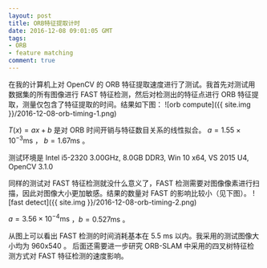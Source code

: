 ```yaml
---
layout: post
title: ORB特征提取计时
date: 2016-12-08 09:01:05 GMT
tags:
- ORB
- feature matching
comment: true
---
```


在我的计算机上对 OpenCV 的 ORB 特征提取速度进行了测试。我首先对测试用数据集的所有图像进行 FAST 特征检测，然后对检测出的特征点进行 ORB 特征提取，测量仅包含了特征提取的时间。结果如下图：
![orb compute]({{ site.img }}/2016-12-08-orb-timing-1.png)

$T(x) = ax+b$ 是对 ORB 时间开销与特征数目关系的线性拟合。
$a=1.55\times10^{-3} \mathrm{ms}$ ， $b = 1.67 \mathrm{ms}$ 。

测试环境是 Intel i5-2320 3.00GHz, 8.0GB DDR3, Win 10 x64, VS 2015 U4, OpenCV 3.1.0

同样的测试对 FAST 特征检测就没什么意义了，FAST 检测需要对图像像素进行扫描，因此对图像大小更加敏感。结果的数量对 FAST 的影响比较小（见下图）。
![fast detect]({{ site.img }}/2016-12-08-orb-timing-2.png)

$a = 3.56\times10^{-4} \mathrm{ms}$ ，$b = 0.527 \mathrm{ms}$ 。

从图上可以看出 FAST 检测的时间消耗基本在 5.5 ms 以内。我采用的测试图像大小均为 960x540 。
后面还需要进一步研究 ORB-SLAM 中采用的四叉树特征检测方式对 FAST 特征检测的速度影响。
